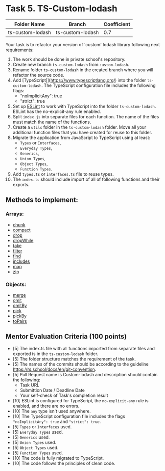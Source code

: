 # Task 5. TS-Custom-lodash


| Folder Name      | Branch           | 	Coefficient |
|------------------|------------------|--------------|
| ts-custom-lodash | ts-custom-lodash | 0.7          |


Your task is to refactor your version of 'custom' lodash library following next requirements:

1. The work should be done in private school's repository.
2. Create new branch `ts-custom-lodash` from `custom-lodash`. 
3. Rename folder `ts-custom-lodash` in the created branch where you will refactor the source code.
4. Add [TypeScript]](https://www.typescriptlang.org/) into the folder `ts-custom-lodash`. The TypeScript configuration file includes the following flags:
   - "noImplicitAny": true
   - "strict": true
5. Set up [ESLint](https://eslint.org/) to work with TypeScript into the folder `ts-custom-lodash`. ESLint has the no-explicit-any rule enabled.
6. Split `index.js` into separate files for each function. The name of the files must match the name of the functions.
7. Create a `utils` folder in the `ts-custom-lodash` folder. Move all your additional function files that you have created for reuse to this folder.
8. Migrate the application from JavaScript to TypeScript using at least:
    - `Types` or `Interfaces`, 
    - `Everyday Types`, 
    - `Generics`, 
    - `Union Types`, 
    - `Object Types`, 
    - `Function Types`. 
9. Add `types.ts` or `interfaces.ts` file to reuse types.
10. The `index.ts` should include import of all of following functions and their exports.

## Methods to implement:
### Arrays:
- [chunk](https://lodash.com/docs/4.17.11#chunk)
- [compact](https://lodash.com/docs/4.17.11#compact)
- [drop](https://lodash.com/docs/4.17.11#drop)
- [dropWhile](https://lodash.com/docs/4.17.11#dropWhile)
- [take](https://lodash.com/docs/4.17.11#take)
- [filter](https://lodash.com/docs/4.17.11#filter)
- [find](https://lodash.com/docs/4.17.11#find)
- [includes](https://lodash.com/docs/4.17.11#includes)
- [map](https://lodash.com/docs/4.17.11#map)
- [zip](https://lodash.com/docs/4.17.11#zip)

### Objects:
- [merge](https://lodash.com/docs/4.17.11#merge)
- [omit](https://lodash.com/docs/4.17.11#omit)
- [omitBy](https://lodash.com/docs/4.17.11#omitBy)
- [pick](https://lodash.com/docs/4.17.11#pick)
- [pickBy](https://lodash.com/docs/4.17.11#pickBy)
- [toPairs](https://lodash.com/docs/4.17.11#toPairs)

## Mentor Evaluation Criteria (100 points)

- [5] The index.ts file with all functions imported from separate files and exported is in the `ts-custom-lodash` folder.
- [5] The folder structure matches the requirement of the task.
- [5] The names of the commits should be according to the guideline https://rs.school/docs/en/git-convention.
- [5] Pull Request name is Custom-lodash and description should contain the following:
  - Task URL
  - Submittion Date / Deadline Date
  - Your self-check of Task's completion result
- [10] ESLint is configured for TypeScript, the `no-explicit-any` rule is enabled, and there are no errors.
- [10] The `any` type isn't used anywhere.
- [10] The TypeScript configuration file includes the flags `"noImplicitAny": true` and `"strict": true`.
- [5] `Types` or `Interfaces` used.
- [5] `Everyday Types` used.
- [5] `Generics` used.
- [5] `Union Types` used.
- [5] `Object Types` used.
- [5] `Function Types` used.
- [10] The code is fully migrated to TypeScript.
- [10] The code follows the principles of clean code.